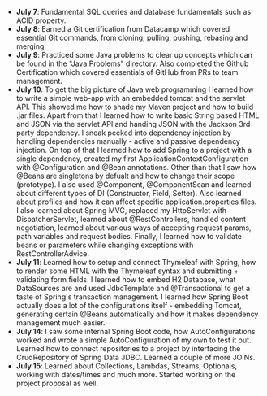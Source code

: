 - **July 7**: Fundamental SQL queries and database fundamentals such as ACID property.
- **July 8**: Earned a Git certification from Datacamp which covered essential Git commands, from cloning, pulling, pushing, rebasing and merging.
- **July 9**: Practiced some Java problems to clear up concepts which can be found in the "Java Problems" directory. Also completed the Github Certification which covered essentials of GitHub from PRs to team management.
- **July 10**: To get the big picture of Java web programming I learned how to write a simple web-app with an embedded tomcat and the servlet API. This showed me how to shade my Maven project and how to build .jar files. Apart from that I learned how to write basic String based HTML and JSON via the servlet API and handing JSON with the Jackson 3rd party dependency. I sneak peeked into dependency injection by handling dependencies manually - active and passive dependency injection.
On top of that I learned how to add Spring to a project with a single dependency, created my first ApplicationContextConfiguration with @Configuration and @Bean annotations. Other than that I saw how @Beans are singletons by defualt and how to change their scope (prototype). I also used @Component, @ComponentScan and learned about different types of DI (Constructor, Field, Setter). Also learned about profiles and how it can affect specific application.properties files.
I also learned about Spring MVC, replaced my HttpServlet with DispatcherServlet, learned about @RestControllers, handled content negotiation, learned about various ways of accepting request params, path variables and request bodies. Finally, I learned how to validate beans or parameters while changing exceptions with RestControllerAdvice.
- **July 11**: Learned how to setup and connect Thymeleaf with Spring, how to render some HTML with the Thymeleaf syntax and submitting + validating form fields.
I learned how to embed H2 Database, what DataSources are and used JdbcTemplate and @Transactional to get a taste of Spring's transaction management.
I learned how Spring Boot actually does a lot of the configurations itself - embedding Tomcat, generating certain @Beans automatically and how it makes dependency management much easier.
- **July 14**: I saw some internal Spring Boot code, how AutoConfigurations worked and wrote a simple AutoConfiguration of my own to test it out. Learned how to connect repositories to a project by interfacing the CrudRepository of Spring Data JDBC. Learned a couple of more JOINs.
- **July 15**: Learned about Collections, Lambdas, Streams, Optionals, working with dates/times and much more. Started working on the project proposal as well.